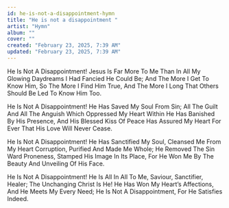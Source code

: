 ```yaml
---
id: he-is-not-a-disappointment-hymn
title: "He is not a disappointment "
artist: "Hymn"
album: ""
cover: ""
created: "February 23, 2025, 7:39 AM"
updated: "February 23, 2025, 7:39 AM"
---
```


He Is Not A Disappointment!
Jesus Is Far More To Me
Than In All My Glowing Daydreams
I Had Fancied He Could Be;
And The More I Get To Know Him,
So The More I Find Him True,
And The More I Long That Others
Should Be Led To Know Him Too.


He Is Not A Disappointment!
He Has Saved My Soul From Sin;
All The Guilt And All The Anguish
Which Oppressed My Heart Within
He Has Banished By His Presence,
And His Blessed Kiss Of Peace
Has Assured My Heart For Ever
That His Love Will Never Cease.


He Is Not A Disappointment!
He Has Sanctified My Soul,
Cleansed Me From My Heart Corruption,
Purified And Made Me Whole;
He Removed The Sin Ward Proneness,
Stamped His Image In Its Place,
For He Won Me By The Beauty
And Unveiling Of His Face.


He Is Not A Disappointment!
He Is All In All To Me,
Saviour, Sanctifier, Healer;
The Unchanging Christ Is He!
He Has Won My Heart’s Affections,
And He Meets My Every Need;
He Is Not A Disappointment,
For He Satisfies Indeed.